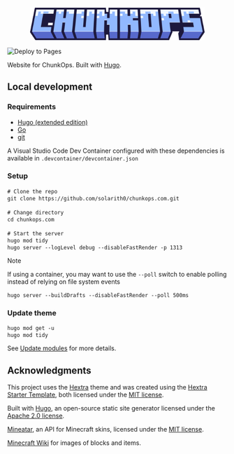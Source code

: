 <p align="center">
  <img src="static/images/chunkops_logo.png" alt="ChunkOps logo" width="400">
</p>

![Deploy to Pages](https://github.com/solarith0/chunkops.com/actions/workflows/pages.yaml/badge.svg)

Website for ChunkOps. Built with [Hugo](https://gohugo.io/).

## Local development

### Requirements
- [Hugo (extended edition)](https://gohugo.io/getting-started/installing/)
- [Go](https://golang.org/doc/install)
- [git](https://git-scm.com)

A Visual Studio Code Dev Container configured with these dependencies is available in `.devcontainer/devcontainer.json`


### Setup

```shell
# Clone the repo
git clone https://github.com/solarith0/chunkops.com.git

# Change directory
cd chunkops.com

# Start the server
hugo mod tidy
hugo server --logLevel debug --disableFastRender -p 1313
```

> [!NOTE]
> If using a container, you may want to use the `--poll` switch to enable polling instead of relying on file system events
> ```shell
> hugo server --buildDrafts --disableFastRender --poll 500ms
> ```

### Update theme

```shell
hugo mod get -u
hugo mod tidy
```

See [Update modules](https://gohugo.io/hugo-modules/use-modules/#update-modules) for more details.

## Acknowledgments

This project uses the [Hextra](https://github.com/imfing/hextra) theme and was created using the [Hextra Starter Template](https://github.com/imfing/hextra-starter-template), both licensed under the [MIT license](https://opensource.org/licenses/MIT).

Built with [Hugo](https://gohugo.io/), an open-source static site generator licensed under the [Apache 2.0 license](https://opensource.org/license/apache-2-0).

[Mineatar](https://github.com/mineatar-io), an API for Minecraft skins, licensed under the [MIT license](https://opensource.org/licenses/MIT).

[Minecraft Wiki](https://minecraft.wiki/) for images of blocks and items.
